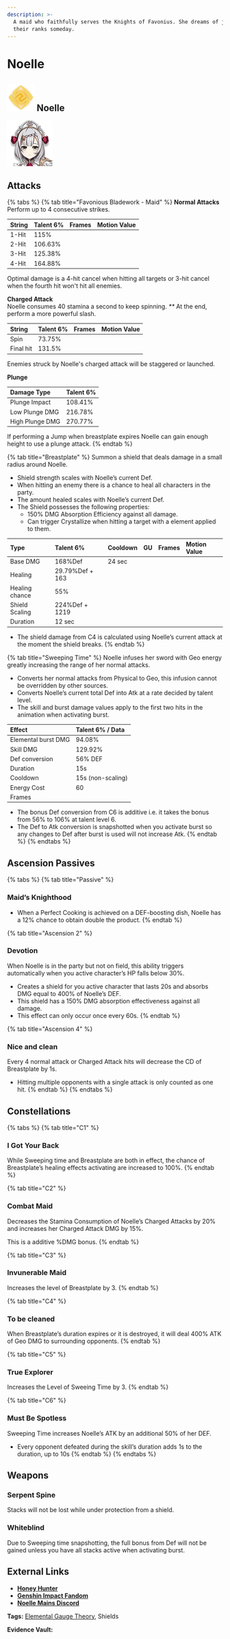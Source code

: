 ```yaml
---
description: >-
  A maid who faithfully serves the Knights of Favonius. She dreams of joining
  their ranks someday.
---
```


# Noelle

## ![](../../.gitbook/assets/element_geo%20%281%29.png) Noelle

![](../../.gitbook/assets/noelle.png)

## **Attacks**

{% tabs %}
{% tab title="Favonious Bladework - Maid" %}
**Normal Attacks**  
Perform up to 4 consecutive strikes.

| String | Talent 6% | Frames | Motion Value |
| :--- | :--- | :--- | :--- |
| 1-Hit | 115% |  |  |
| 2-Hit | 106.63% |  |  |
| 3-Hit | 125.38% |  |  |
| 4-Hit | 164.88% |  |  |

Optimal damage is a 4-hit cancel when hitting all targets or 3-hit cancel when the fourth hit won't hit all enemies.

**Charged Attack**  
Noelle consumes 40 stamina a second to keep spinning. _\*\*_ At the end, perform a more powerful slash.

| String | Talent 6% | Frames | Motion Value |
| :--- | :--- | :--- | :--- |
| Spin | 73.75% |  |  |
| Final hit | 131.5% |  |  |

Enemies struck by Noelle's charged attack will be staggered or launched.

**Plunge**

| Damage Type | Talent 6% |
| :--- | :--- |
| Plunge Impact | 108.41% |
| Low Plunge DMG | 216.78% |
| High Plunge DMG | 270.77% |

If performing a Jump when breastplate expires Noelle can gain enough height to use a plunge attack.
{% endtab %}

{% tab title="Breastplate" %}
Summon a shield that deals damage in a small radius around Noelle.

* Shield strength scales with Noelle’s current Def.
* When hitting an enemy there is a chance to heal all characters in the party. 
* The amount healed scales with Noelle’s current Def.
* The Shield possesses the following properties:
  * 150% DMG Absorption Efficiency against all damage.
  * Can trigger Crystallize when hitting a target with a element applied to them.

| Type | Talent 6% | Cooldown | GU | Frames | Motion Value |
| :--- | :--- | :--- | :--- | :--- | :--- |
| Base DMG | 168%Def | 24 sec |  |  |  |
| Healing | 29.79%Def + 163 |  |  |  |  |
| Healing chance | 55% |  |  |  |  |
| Shield Scaling | 224%Def + 1219 |  |  |  |  |
| Duration | 12 sec |  |  |  |  |

* The shield damage from C4 is calculated using Noelle’s current attack at the moment the shield breaks.
{% endtab %}

{% tab title="Sweeping Time" %}
Noelle infuses her sword with Geo energy greatly increasing the range of her normal attacks.

* Converts her normal attacks from Physical to Geo, this infusion cannot be overridden by other sources.
* Converts Noelle’s current total Def into Atk at a rate decided by talent level.
* The skill and burst damage values apply to the first two hits in the animation when activating burst.

| Effect | Talent 6% / Data |
| :--- | :--- |
| Elemental burst DMG | 94.08% |
| Skill DMG | 129.92% |
| Def conversion | 56% DEF |
| Duration | 15s |
| Cooldown | 15s \(non-scaling\) |
| Energy Cost | 60 |
| Frames |  |

* The bonus Def conversion from C6 is additive i.e. it takes the bonus from 56% to 106% at talent level 6.
* The Def to Atk conversion is snapshotted when you activate burst so any changes to Def after burst is used will not increase Atk.
{% endtab %}
{% endtabs %}

## **Ascension Passives**

{% tabs %}
{% tab title="Passive" %}
### Maid’s Knighthood

* When a Perfect Cooking is achieved on a DEF-boosting dish, Noelle has a 12% chance to obtain double the product.
{% endtab %}

{% tab title="Ascension 2" %}
### Devotion

When Noelle is in the party but not on field, this ability triggers automatically when you active character’s HP falls below 30%.

* Creates a shield for you active character that lasts 20s and absorbs DMG equal to 400% of Noelle’s DEF.
* This shield  has a 150% DMG absorption effectiveness against all damage.
* This effect can only occur once every 60s.
{% endtab %}

{% tab title="Ascension 4" %}
### Nice and clean

Every 4 normal attack or Charged Attack hits will decrease the CD of Breastplate by 1s.

* Hitting multiple opponents with a single attack is only counted as one hit.
{% endtab %}
{% endtabs %}

## Constellations

{% tabs %}
{% tab title="C1" %}
### I Got Your Back

While Sweeping time and Breastplate are both in effect, the chance of Breastplate’s healing effects activating are increased to 100%.
{% endtab %}

{% tab title="C2" %}
### Combat Maid

Decreases the Stamina Consumption of Noelle’s Charged Attacks by 20% and increases her Charged Attack DMG by 15%.

This is a additive %DMG bonus.
{% endtab %}

{% tab title="C3" %}
### Invunerable Maid

Increases the level of Breastplate by 3.
{% endtab %}

{% tab title="C4" %}
### To be cleaned

When Breastplate’s duration expires or it is destroyed, it will deal 400% ATK of Geo DMG to surrounding opponents.
{% endtab %}

{% tab title="C5" %}
### True Explorer

Increases the Level of Sweeing Time by 3.
{% endtab %}

{% tab title="C6" %}
### Must Be Spotless

Sweeping Time increases Noelle’s ATK by an additional 50% of her DEF.

* Every opponent defeated during the skill’s duration adds 1s to the duration, up to 10s
{% endtab %}
{% endtabs %}

## Weapons

### Serpent Spine

Stacks will not be lost while under protection from a shield.

### Whiteblind

Due to Sweeping time snapshotting, the full bonus from Def will not be gained unless you have all stacks active when activating burst.

## **External Links**

* [**Honey Hunter**](https://genshin.honeyhunterworld.com/db/char/noelle/)
* [**Genshin Impact Fandom**](https://genshin-impact.fandom.com/wiki/Noelle)
* [**Noelle Mains Discord**](https://discord.gg/kvft4TKFet)

**Tags:** [Elemental Gauge Theory](https://library.keqingmains.com/mechanics/combat/elemental-reactions/elemental-gauge-theory), Shields

**Evidence Vault:**

